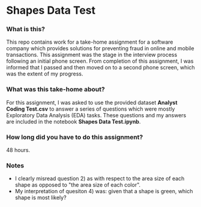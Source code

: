 # Shapes Data Test

### What is this?

This repo contains work for a take-home assignment for a software company which provides solutions for preventing fraud in online and mobile transactions. This assignment was the stage in the interview process following an initial phone screen. From completion of this assignment, I was informed that I passed and then moved on to a second phone screen, which was the extent of my progress.

### What was this take-home about?

For this assignment, I was asked to use the provided dataset **Analyst Coding Test.csv** to answer a series of questions which were mostly Exploratory Data Analysis (EDA) tasks. These questions and my answers are included in the notebook **Shapes Data Test.ipynb**.

### How long did you have to do this assignment?

48 hours.

### Notes

* I clearly misread question 2) as with respect to the area size of each shape as opposed to "the area size of each color".
* My interpretation of quesiton 4) was: given that a shape is green, which shape is most likely?

